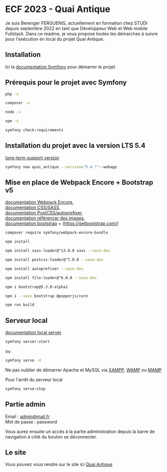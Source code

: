 # ECF 2023 - Quai Antique

Je suis Berenger FERGUENIS, actuellement en formation chez STUDI depuis septembre 2022 en tant que Développeur Web et Web mobile Fullstack.
Dans ce readme, je vous propose toutes les démarches à suivre pour l'exécution en local du projet Quai Antique.

## Installation

Ici la [documentation Symfony](https://symfony.com/doc/current/setup.html) pour démarrer le projet.

## Prérequis pour le projet avec Symfony

```bash
php -v
```
```bash
composer -v
```
```bash
node -v
```
```bash
npm -v
```
```bash
symfony check:requirements
```

## Installation du projet avec la version LTS 5.4

[long-term support version](https://symfony.com/releases/5.4)
```bash
symfony new quai_antique --version="5.4.*"--webapp
```
## Mise en place de Webpack Encore + Bootstrap v5

[documentation Webpack Encore](https://symfony.com/doc/5.4/setup.html),    
[documentation CSS/SASS](https://symfony.com/doc/5.4/frontend/encore/css-preprocessors.html),    
[documentation PostCSS/autoprefixer](https://symfony.com/doc/5.4/frontend/encore/postcss.html),    
[documentation référencer des images](https://symfony.com/doc/5.4/frontend/encore/copy-files.html),    
[documentation bootstrap](https://symfony.com/doc/5.4/frontend/encore/bootstrap.html) + (https://getbootstrap.com/)

```bash
composer require symfony/webpack-encore-bundle
```
```bash
npm install
```
```bash
npm install sass-loader@^13.0.0 sass --save-dev
```
```bash
npm install postcss-loader@^7.0.0 --save-dev
```
```bash
npm install autoprefixer --save-dev
```
```bash
npm install file-loader@^6.0.0 --save-dev
```
```bash
npm i bootstrap@5.3.0-alpha1
```
```bash
npm i --save bootstrap @popperjs/core
```
```bash
npm run build  
```
## Serveur local

[documentation local server](https://symfony.com/doc/5.4/setup/symfony_server.html)
```bash
symfony server:start
```
ou
```bash
symfony serve -d
```
Ne pas oublier de démarrer Apache et MySQL via [XAMPP](https://www.apachefriends.org/fr/index.html), [WAMP](https://www.wampserver.com/) ou [MAMP](https://www.mamp.info/en/downloads/)

Pour l'arrêt du serveur local 
```bash
symfony serve:stop
```

## Partie admin
Email : admin@mail.fr  
Mot de passe : password

Vous aurez ensuite un accès à la partie administration depuis la barre de navigation à côté du bouton se déconnecter.

## Le site
Vous pouvez vous rendre sur le site ici [Quai Antique](https://quai-antique-chambery.herokuapp.com/)